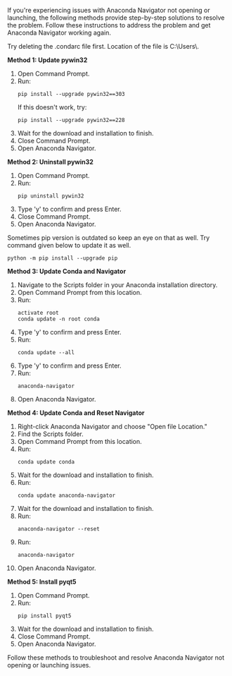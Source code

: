 <!-- *Please* do not use pull requests to report problems with Anaconda. -->
<!-- Fill out an issue report under the Issues tab instead. Thanks!      -->

If you're experiencing issues with Anaconda Navigator not opening or launching, the following methods provide step-by-step solutions to resolve the problem. Follow these instructions to address the problem and get Anaconda Navigator working again.

Try deleting the .condarc file first. Location of the file is C:\\Users\\<USERNAME>.

**Method 1: Update pywin32**
1. Open Command Prompt.
2. Run:
    ```
    pip install --upgrade pywin32==303
    ```
    If this doesn't work, try:
    ```
    pip install --upgrade pywin32==228
    ```
3. Wait for the download and installation to finish.
4. Close Command Prompt.
5. Open Anaconda Navigator.

**Method 2: Uninstall pywin32**
1. Open Command Prompt.
2. Run:
    ```
    pip uninstall pywin32
    ```
3. Type 'y' to confirm and press Enter.
4. Close Command Prompt.
5. Open Anaconda Navigator.

Sometimes pip version is outdated so keep an eye on that as well. Try command given below to update it as well.

    python -m pip install --upgrade pip
 

**Method 3: Update Conda and Navigator**
1. Navigate to the Scripts folder in your Anaconda installation directory.
2. Open Command Prompt from this location.
3. Run:
    ```
    activate root
    conda update -n root conda
    ```
4. Type 'y' to confirm and press Enter.
5. Run:
    ```
    conda update --all
    ```
7. Type 'y' to confirm and press Enter.
8. Run:
    ```
    anaconda-navigator
    ```
9. Open Anaconda Navigator.

**Method 4: Update Conda and Reset Navigator**
1. Right-click Anaconda Navigator and choose "Open file Location."
2. Find the Scripts folder.
3. Open Command Prompt from this location.
4. Run:
    ```
    conda update conda
    ```
5. Wait for the download and installation to finish.
6. Run:
    ```
    conda update anaconda-navigator
    ```
7. Wait for the download and installation to finish.
8. Run:
    ```
    anaconda-navigator --reset
    ```
10. Run:
    ```
    anaconda-navigator
    ```
11. Open Anaconda Navigator.

**Method 5: Install pyqt5**
1. Open Command Prompt.
2. Run:
    ```
    pip install pyqt5
    ```
3. Wait for the download and installation to finish.
4. Close Command Prompt.
5. Open Anaconda Navigator.

Follow these methods to troubleshoot and resolve Anaconda Navigator not opening or launching issues.

